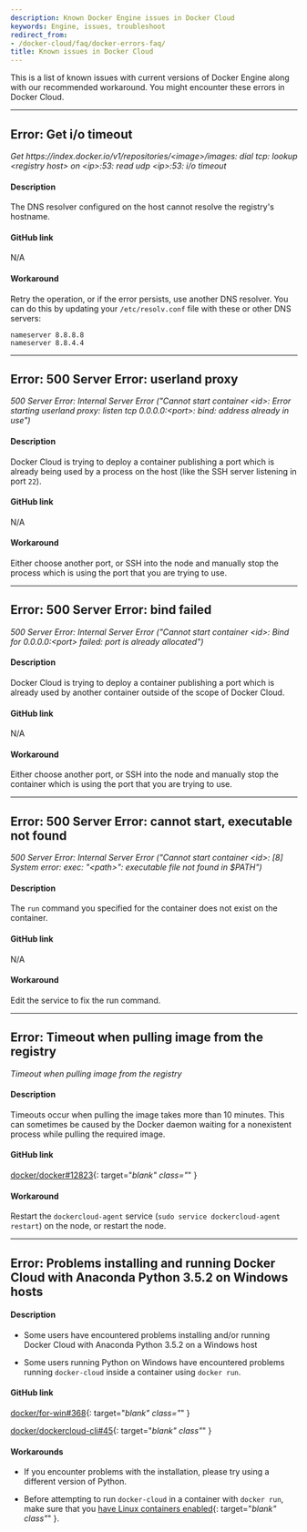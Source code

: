 ```yaml
---
description: Known Docker Engine issues in Docker Cloud
keywords: Engine, issues, troubleshoot
redirect_from:
- /docker-cloud/faq/docker-errors-faq/
title: Known issues in Docker Cloud
---
```


This is a list of known issues with current versions of Docker Engine along with our recommended workaround. You might encounter these errors in Docker Cloud.

---

## Error: Get i/o timeout

<!-- span tag prevents irritating autolinker from interpreting this as a link -->

*Get https<span></span>://index.docker.io/v1/repositories/\<image\>/images: dial tcp: lookup \<registry host> on \<ip>:53: read udp \<ip>:53: i/o timeout*

#### Description

The DNS resolver configured on the host cannot resolve the registry's hostname.

#### GitHub link

N/A

#### Workaround

Retry the operation, or if the error persists, use another DNS resolver. You can do this by updating your `/etc/resolv.conf` file with these or other DNS servers:

	nameserver 8.8.8.8
	nameserver 8.8.4.4

---

## Error: 500 Server Error: userland proxy

*500 Server Error: Internal Server Error ("Cannot start container \<id>: Error starting userland proxy: listen tcp 0.0.0.0:\<port>: bind: address already in use")*

#### Description

Docker Cloud is trying to deploy a container publishing a port which is already being used by a process on the host (like the SSH server listening in port `22`).

#### GitHub link

N/A

#### Workaround

Either choose another port, or SSH into the node and manually stop the process which is using the port that you are trying to use.

---

## Error: 500 Server Error: bind failed

*500 Server Error: Internal Server Error ("Cannot start container \<id>: Bind for 0.0.0.0:\<port> failed: port is already allocated")*

#### Description

Docker Cloud is trying to deploy a container publishing a port which is already used by another container outside of the scope of Docker Cloud.

#### GitHub link

N/A

#### Workaround

Either choose another port, or SSH into the node and manually stop the container which is using the port that you are trying to use.

---

## Error: 500 Server Error: cannot start, executable not found

*500 Server Error: Internal Server Error ("Cannot start container \<id>: [8] System error: exec: "\<path>": executable file not found in $PATH")*

#### Description

The `run` command you specified for the container does not exist on the container.

#### GitHub link

N/A

#### Workaround

Edit the service to fix the run command.

---

## Error: Timeout when pulling image from the registry

*Timeout when pulling image from the registry*

#### Description

Timeouts occur when pulling the image takes more than 10 minutes. This can sometimes be caused by the Docker daemon waiting for a nonexistent process while pulling the required image.

#### GitHub link


[docker/docker#12823](https://github.com/moby/moby/issues/12823){: target="_blank" class="_" }

#### Workaround

Restart the `dockercloud-agent` service (`sudo service dockercloud-agent
restart`) on the node, or restart the node.

---

## Error: Problems installing and running Docker Cloud with Anaconda Python 3.5.2 on Windows hosts

#### Description

* Some users have encountered problems installing and/or running Docker Cloud with Anaconda Python 3.5.2 on a Windows host

* Some users running Python on Windows have encountered problems running `docker-cloud` inside a container using `docker run`.

#### GitHub link

[docker/for-win#368](https://github.com/docker/for-win/issues/368){: target="_blank" class="_" }

[docker/dockercloud-cli#45](https://github.com/docker/dockercloud-cli/issues/45){: target="_blank" class"_" }

#### Workarounds

* If you encounter problems with the installation, please try using a different version of Python.

* Before attempting to run `docker-cloud` in a container with `docker run`, make
sure that you [have Linux containers
enabled](/docker-for-windows/index.md#switch-between-windows-and-linux-containers){: target="_blank" class"_" }.
